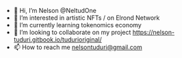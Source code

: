 - 👋 Hi, I’m Nelson @NeltudOne
- 👀 I’m interested in artistic NFTs / on Elrond Network
- 🌱 I’m currently learning tokenomics economy
- 💞️ I’m looking to collaborate on my project https://nelson-tuduri.gitbook.io/tudurioriginal/
- 📫 How to reach me nelsontuduri@gmail.com

<!---
NeltudOne/NeltudOne is a ✨ special ✨ repository because its `README.md` (this file) appears on your GitHub profile.
You can click the Preview link to take a look at your changes.
--->
